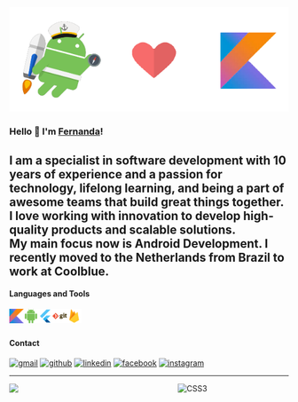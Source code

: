<p align="center">
  <img src="https://github.com/feerzinha/feerzinha/blob/main/love_header.png" width="650" />
</p>


### Hello 👋  I'm [Fernanda](https://www.linkedin.com/in/fernanda-moya/)!  

I am a specialist in software development with 10 years of experience and a passion for technology, lifelong learning, and being a part of awesome teams that build great things together. I love working with innovation to develop high-quality products and scalable solutions.<br>
My main focus now is Android Development. I recently moved to the Netherlands from Brazil to work at Coolblue. 
<br/>
---

#### Languages and Tools
<img align="left" alt="CSS3" width="26px" src="https://raw.githubusercontent.com/github/explore/80688e429a7d4ef2fca1e82350fe8e3517d3494d/topics/kotlin/kotlin.png"/>
<img align="left" alt="CSS3" width="26px" src="https://raw.githubusercontent.com/github/explore/80688e429a7d4ef2fca1e82350fe8e3517d3494d/topics/android/android.png"/>
<img align="left" alt="CSS3" width="26px" src="https://raw.githubusercontent.com/github/explore/80688e429a7d4ef2fca1e82350fe8e3517d3494d/topics/flutter/flutter.png"/>
<img align="left" alt="CSS3" width="26px" src="https://raw.githubusercontent.com/github/explore/80688e429a7d4ef2fca1e82350fe8e3517d3494d/topics/git/git.png" />
<img align="left" alt="CSS3" width="26px" src="https://raw.githubusercontent.com/github/explore/80688e429a7d4ef2fca1e82350fe8e3517d3494d/topics/firebase/firebase.png"/>
<br/>
<br/>


#### Contact
<a href = "mailto:feerzinha@gmail.com"><img src='https://img.icons8.com/color/48/000000/gmail.png' alt='gmail' height='30'></a>
<a href = https://github.com/feerzinha><img src='https://img.icons8.com/color/2x/github--v1.png' alt='github' height='30'></a>
<a href = https://www.linkedin.com/in/fernanda-moya/><img src='https://img.icons8.com/color/2x/linkedin.png' alt='linkedin' height='30'></a>
<a href = https://www.facebook.com/feerzinha/><img src='https://img.icons8.com/color/2x/facebook-new.png' alt='facebook' height='30'></a>
<a href = https://www.instagram.com/feerzinhabondi/><img src='https://cdn.icon-icons.com/icons2/1826/PNG/512/4202090instagramlogosocialsocialmedia-115598_115703.png' alt='instagram' height='30'></a>

---

<img align="left" src="https://github-readme-stats.vercel.app/api/top-langs/?username=feerzinha&theme=radical" />
<img align="right" alt="CSS3" width="200px" src="https://png2.cleanpng.com/sh/e95b29106eac6ed6d72b98a528539972/L0KzQYm3V8A0N6ZthJH0aYP2gLBuTftwfJ1uhp9qbnT1f7rrTgNwbqV8eeRuLXTohrbzjCBubZ95RdN3ZILyebW0kCR2bJp0RdDqbnBndbj5hfUuPZM4etRtOUK8Qre7hsYvPmE6Tqg5NUC0RYS3VsQyQGI1TqI7LoDxd1==/kisspng-kotlin-android-software-development-android-studio-nanodegree-5b3bbd9292f4f6.605660501530641810602.png"/>


<!--
**feerzinha/feerzinha** is a ✨ _special_ ✨ repository because its `README.md` (this file) appears on your GitHub profile.

Here are some ideas to get you started:

- 🔭 I’m currently working on ...
- 🌱 I’m currently learning ...
- 👯 I’m looking to collaborate on ...
- 🤔 I’m looking for help with ...
- 💬 Ask me about ...
- 📫 How to reach me: ...
- 😄 Pronouns: ...
- ⚡ Fun fact: ...
-->
